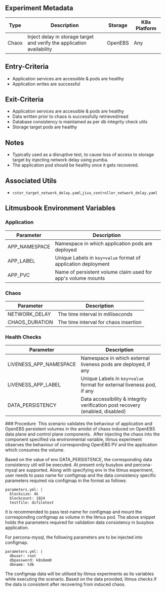 ## Experiment Metadata

| Type  | Description                                                  | Storage | K8s Platform |
| ----- | ------------------------------------------------------------ | ------- | ------------ |
| Chaos | Inject delay in storage target and verify the application availability | OpenEBS | Any          |

## Entry-Criteria

- Application services are accessible & pods are healthy
- Application writes are successful 

## Exit-Criteria

- Application services are accessible & pods are healthy
- Data written prior to chaos is successfully retrieved/read
- Database consistency is maintained as per db integrity check utils
- Storage target pods are healthy

## Notes

- Typically used as a disruptive test, to cause loss of access to storage target by injecting network delay using pumba.
- The application pod should be healthy once it gets recovered.

## Associated Utils 

- `cstor_target_network_delay.yaml`,`jiva_controller_network_delay.yaml`

## Litmusbook Environment Variables

### Application

| Parameter     | Description                                                  |
| ------------- | ------------------------------------------------------------ |
| APP_NAMESPACE | Namespace in which application pods are deployed             |
| APP_LABEL     | Unique Labels in `key=value` format of application deployment |
| APP_PVC       | Name of persistent volume claim used for app's volume mounts |

### Chaos 

| Parameter      | Description                           |
| -------------- | ------------------------------------- |
| NETWORK_DELAY  | The time interval in milliseconds     |
| CHAOS_DURATION | The time interval for chaos insertion |

### Health Checks 

| Parameter              | Description                                                  |
| ---------------------- | ------------------------------------------------------------ |
| LIVENESS_APP_NAMESPACE | Namespace in which external liveness pods are deployed, if any |
| LIVENESS_APP_LABEL     | Unique Labels in `key=value` format for external liveness pod, if any |
| DATA_PERSISTENCY       | Data accessibility & integrity verification post recovery (enabled, disabled) |


​### Procedure
​
This scenario validates the behaviour of application and OpenEBS persistent volumes in the amidst of chaos induced on OpenEBS data plane and control plane components.
​
After injecting the chaos into the component specified via environmental variable, litmus experiment observes the behaviour of corresponding OpenEBS PV and the application which consumes the volume.

Based on the value of env DATA_PERSISTENCE, the corresponding data consistency util will be executed. At present only busybox and percona-mysql are supported. Along with specifying env in the litmus experiment, user needs to pass name for configmap and the data consistency specific parameters required via configmap in the format as follows:

    parameters.yml: |
      blocksize: 4k
      blockcount: 1024
      testfile: difiletest

It is recommended to pass test-name for configmap and mount the corresponding configmap as volume in the litmus pod. The above snippet holds the parameters required for validation data consistency in busybox application.

For percona-mysql, the following parameters are to be injected into configmap.

    parameters.yml: |
      dbuser: root
      dbpassword: k8sDem0
      dbname: tdb

The configmap data will be utilised by litmus experiments as its variables while executing the scenario. Based on the data provided, litmus checks if the data is consistent after recovering from induced chaos.